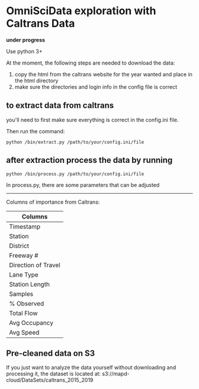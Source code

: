 OmniSciData exploration with Caltrans Data
==============================================

**under progress**

Use python 3+

At the moment, the following steps are needed to download the data:
1. copy the html from the caltrans website for the year wanted and place in the html directory
2. make sure the directories and login info in the config file is correct

## to extract data from caltrans
you'll need to first make sure everything is correct in the config.ini file.

Then run the command:
```
python /bin/extract.py /path/to/your/config.ini/file
```

## after extraction process the data by running
```
python /bin/process.py /path/to/your/config.ini/file
```
In process.py, there are some parameters that can be adjusted

___

Columns of importance from Caltrans:

| Columns |
| ------------- |
 Timestamp |
Station |
District |
Freeway # |
Direction of Travel | 
Lane Type |
Station Length |
Samples |
% Observed |
Total Flow |
Avg Occupancy |
Avg Speed |

## Pre-cleaned data on S3

If you just want to analyze the data yourself without downloading and processing it, the dataset is located at:
s3://mapd-cloud/DataSets/caltrans_2015_2019
